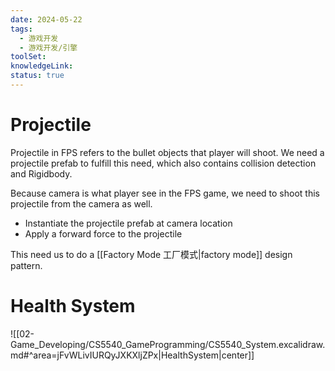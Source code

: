 ```yaml
---
date: 2024-05-22
tags:
  - 游戏开发
  - 游戏开发/引擎
toolSet: 
knowledgeLink: 
status: true
---
```

# Projectile
Projectile in FPS refers to the bullet objects that player will shoot. We need a projectile prefab to fulfill this need, which also contains collision detection and Rigidbody.

Because camera is what player see in the FPS game, we need to shoot this projectile from the camera as well.

- Instantiate the projectile prefab at camera location
- Apply a forward force to the projectile

This need us to do a [[Factory Mode 工厂模式|factory mode]] design pattern.

# Health System

![[02-Game_Developing/CS5540_GameProgramming/CS5540_System.excalidraw.md#^area=jFvWLivIURQyJXKXljZPx|HealthSystem|center]]